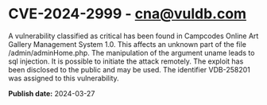 # CVE-2024-2999 - cna@vuldb.com

A vulnerability classified as critical has been found in Campcodes Online Art Gallery Management System 1.0. This affects an unknown part of the file /admin/adminHome.php. The manipulation of the argument uname leads to sql injection. It is possible to initiate the attack remotely. The exploit has been disclosed to the public and may be used. The identifier VDB-258201 was assigned to this vulnerability.

**Publish date:** 2024-03-27
